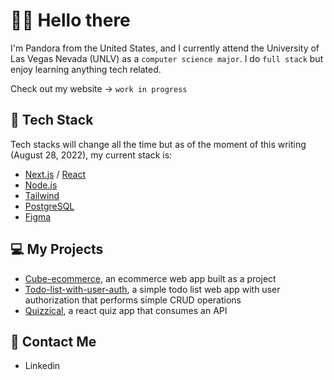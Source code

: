 # 👋🏽 Hello there

I'm Pandora from the United States, and I currently attend the University of Las Vegas Nevada (UNLV) as a `computer science major`. I do `full stack` but enjoy learning anything tech related.
<br/>

Check out my website &rarr; `work in progress`

## 🥞 Tech Stack
Tech stacks will change all the time but as of the moment of this writing (August 28, 2022), my current stack is:
 
 - [Next.js](https://nextjs.org/) / [React](https://reactjs.org/)
 - [Node.js](https://nodejs.org/en/)
 - [Tailwind](https://tailwindcss.com/)
 - [PostgreSQL](https://www.postgresql.org/)
 - [Figma](https://www.figma.com/)

## 💻 My Projects
- [Cube-ecommerce](https://cube-ecommerce.vercel.app), an ecommerce web app built as a project
- [Todo-list-with-user-auth](https://github.com/pandoranheik/todo-list-with-user-auth), a simple todo list web app with user authorization that performs simple CRUD operations
- [Quizzical](https://quizzical-xi.vercel.app), a react quiz app that consumes an API

## 📮 Contact Me
- Linkedin

